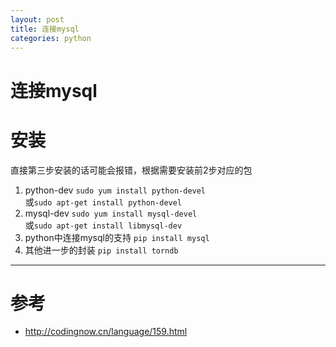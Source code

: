 ```yaml
---
layout: post
title: 连接mysql
categories: python
---
```


连接mysql
=========

# 安装

  直接第三步安装的话可能会报错，根据需要安装前2步对应的包

1. python-dev
  ``` sudo yum install python-devel ```  
  或``` sudo apt-get install python-devel ```  
2. mysql-dev
  ``` sudo yum install mysql-devel ```  
  或``` sudo apt-get install libmysql-dev ```
3. python中连接mysql的支持
  ``` pip install mysql ```
4. 其他进一步的封装
  ``` pip install torndb ```

-----
# 参考
* <http://codingnow.cn/language/159.html>
